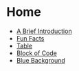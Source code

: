 <!DOCTYPE html>
<html>

<head>
<h1>Home</h1>
</head>

<body>
<ul>
<li><a href="https://github.com/camryngelliott/Final-Project-Spring-2023/blob/main/A%20Brief%20Introduction.md">A Brief Introduction</a>

<li><a href="https://github.com/camryngelliott/Final-Project-Spring-2023/blob/main/Fun%20Facts.md">Fun Facts</a>

<li><a href="https://github.com/camryngelliott/Final-Project-Spring-2023/blob/main/Table.md">Table</a>

<li><a href="https://github.com/camryngelliott/Final-Project-Spring-2023/blob/main/Block%20of%20Code.md">Block of Code</a>

<li><a href="https://github.com/camryngelliott/Final-Project-Spring-2023/blob/main/Blue%20Background.md">Blue Background</a>

</ul>
</body>
</html>
